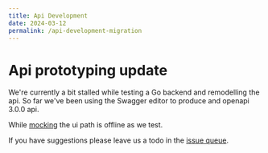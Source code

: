 ```yaml
---
title: Api Development
date: 2024-03-12
permalink: /api-development-migration
---
```


# Api prototyping update

We're currently a bit stalled while testing a Go backend and remodelling the api. So far we've been using the Swagger editor to produce and openapi 3.0.0 api.

While [mocking](https://api.keypeer.org/v1.0/) the ui path is offline as we test.

If you have suggestions please leave us a todo in the [issue queue](https://github.com/poetaster/keypeer.org/issues). 
